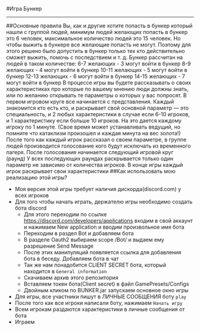 #Игра Бункер
__________
##Основные правила
Вы, как и другие хотите попасть в бункер который нашли с группой людей, минимум людей желающих попасть в бункер это 6
человек, максимальное количество людей это 15 человек. Но чтобы выжить в бункере все желающие попасть не могут.
Поэтому для этого решено было допустить в бункер только тех кто действительно сможет выжить, помочь с последствием и т. д.
Бункер рассчитан на людей в таком количестве:
    6-7 желающих - 3 могут войти в бункер
    8-9 желающих - 4 могут войти в бункер
    10-11 желающих - 5 могут войти в бункер
    12-13 желающих - 6 могут войти в бункер
    14-15 желающих - 7 могут войти в бункер
В процессе игры вы будете рассказывать о своих характеристиках про которые по вашему мнению люди должны знать, или по
желанию открывать те параметры о которых у вас попросят. В первом игровом круге все начинается с представления.
Каждый знакомится кто есть кто, и раскрывает свой основной параметр — это специальность, и 2 любых характеристики в
случае если 6-10 игроков, и 1 характеристику если больше 10 игроков.
На это дается каждому игроку по 1 минуте. (Свое время может устанавливать ведущий, но помните что катаклизм произошел и каждая минута на вес золота!)
После того как каждый игрок рассказал о своем параметре, в группе людей производится голосование кого будут исключать из временного лагеря.
После голосования начинается следующий игровой круг (раунд)
У всех последующих раундах раскрывается только один параметр не зависимо от количества игроков.
В конце игры каждый игрок раскрывает свои характеристики
##Как использовать мою реализацию этой игры?
* Моя версия этой игры требует наличия дискорда(discord.com) у всех игроков
* Для того чтобы начать играть, держателю игры необходимо создать бота discord
    * Для этого переходим по ссылке https://discord.com/developers/applications входим в свой аккаунт и нажимаем New application и вводим произвольное имя бота
    * Переходим в раздел Bot и добавляем бота 
    * В разделе Oauth2 выбираем scope /Bot/ и выдаем ему разрешение Send Message
    * После этих манипуляций появляется ссылка для добавления бота в беседу. Добавляем бота в чат
    * Так же нам понадобится CLIENT SECRET бота, который находится в `General information`
    * Скачиваем архив этого репозитория 
    * Вставляем токен бота(Client secret) в файл GamePresets/Configs
    * Двойным кликом по BUNKER.jar запускаем основное окно игры
* Для игры,  все участники пишут в ЛИЧНЫЕ СООБЩЕНИЯ боту `play`
* После того как все игроки написали боту, нажимаем `Начать игру`
* Всем игрокам раздаются характеристики в личные сообщения от бота
* Играем